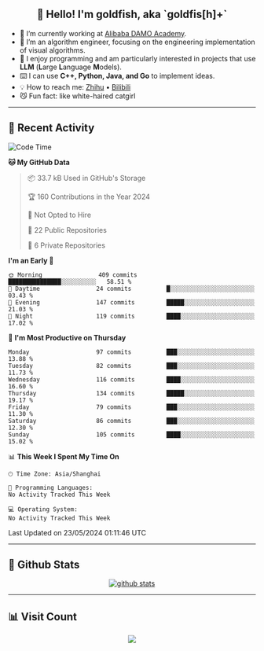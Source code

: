 
<h2 align="center">👋 Hello! I'm goldfish, aka `goldfis[h]+`</h2>

- 📍 I’m currently working at [Alibaba DAMO Academy](https://damo.alibaba.com/).  
- 🌱 I’m an algorithm engineer, focusing on the engineering implementation of visual algorithms.  
- 💬 I enjoy programming and am particularly interested in projects that use **LLM** (**L**arge **L**anguage **M**odels).   
- ⌨️ I can use **C++, Python, Java, and Go** to implement ideas.  
- 💡 How to reach me: [Zhihu](https://www.zhihu.com/people/goldfishh) • [Bilibili](https://space.bilibili.com/11349246)  
- 😼 Fun fact: like white-haired catgirl  

-------

## 🔧 Recent Activity

<!--START_SECTION:waka-->
![Code Time](http://img.shields.io/badge/Code%20Time-85%20hrs%2024%20mins-blue)

**🐱 My GitHub Data** 

> 📦 33.7 kB Used in GitHub's Storage 
 > 
> 🏆 160 Contributions in the Year 2024
 > 
> 🚫 Not Opted to Hire
 > 
> 📜 22 Public Repositories 
 > 
> 🔑 6 Private Repositories 
 > 
**I'm an Early 🐤** 

```text
🌞 Morning                409 commits         ███████████████░░░░░░░░░░   58.51 % 
🌆 Daytime                24 commits          █░░░░░░░░░░░░░░░░░░░░░░░░   03.43 % 
🌃 Evening                147 commits         █████░░░░░░░░░░░░░░░░░░░░   21.03 % 
🌙 Night                  119 commits         ████░░░░░░░░░░░░░░░░░░░░░   17.02 % 
```
📅 **I'm Most Productive on Thursday** 

```text
Monday                   97 commits          ███░░░░░░░░░░░░░░░░░░░░░░   13.88 % 
Tuesday                  82 commits          ███░░░░░░░░░░░░░░░░░░░░░░   11.73 % 
Wednesday                116 commits         ████░░░░░░░░░░░░░░░░░░░░░   16.60 % 
Thursday                 134 commits         █████░░░░░░░░░░░░░░░░░░░░   19.17 % 
Friday                   79 commits          ███░░░░░░░░░░░░░░░░░░░░░░   11.30 % 
Saturday                 86 commits          ███░░░░░░░░░░░░░░░░░░░░░░   12.30 % 
Sunday                   105 commits         ████░░░░░░░░░░░░░░░░░░░░░   15.02 % 
```


📊 **This Week I Spent My Time On** 

```text
🕑︎ Time Zone: Asia/Shanghai

💬 Programming Languages: 
No Activity Tracked This Week

💻 Operating System: 
No Activity Tracked This Week
```


 Last Updated on 23/05/2024 01:11:46 UTC
<!--END_SECTION:waka-->

-------

## 📆 Github Stats

<p align="center">
    <a href="https://github.com/anuraghazra/github-readme-stats">
      <img src="https://github-readme-stats.vercel.app/api?username=goldfishh&show_icons=true&theme=dracula" alt="github stats" />
    </a>
</p>

-------

## 📊 Visit Count

<p align="center">
  <a href="https://count.getloli.com/"><img src="https://count.getloli.com/get/@:goldfishh?theme=rule34"></a>
</p>
